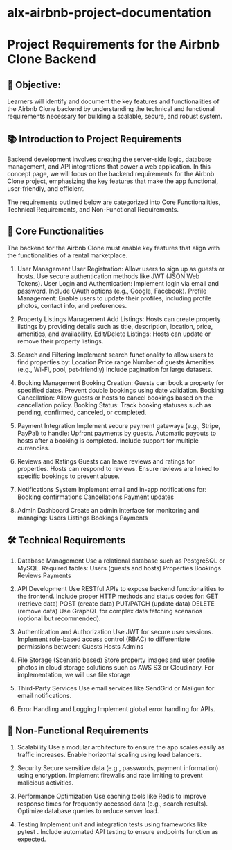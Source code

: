 # alx-airbnb-project-documentation

# Project Requirements for the Airbnb Clone Backend
## 🎯 Objective:
Learners will identify and document the key features and functionalities of the Airbnb Clone backend by understanding the technical and functional requirements necessary for building a scalable, secure, and robust system.

## 📚 Introduction to Project Requirements
Backend development involves creating the server-side logic, database management, and API integrations that power a web application. In this concept page, we will focus on the backend requirements for the Airbnb Clone project, emphasizing the key features that make the app functional, user-friendly, and efficient.

The requirements outlined below are categorized into Core Functionalities, Technical Requirements, and Non-Functional Requirements.

## 🔑 Core Functionalities
The backend for the Airbnb Clone must enable key features that align with the functionalities of a rental marketplace.

1. User Management
User Registration:
Allow users to sign up as guests or hosts.
Use secure authentication methods like JWT (JSON Web Tokens).
User Login and Authentication:
Implement login via email and password.
Include OAuth options (e.g., Google, Facebook).
Profile Management:
Enable users to update their profiles, including profile photos, contact info, and preferences.

2. Property Listings Management
Add Listings:
Hosts can create property listings by providing details such as title, description, location, price, amenities, and availability.
Edit/Delete Listings:
Hosts can update or remove their property listings.

3. Search and Filtering
Implement search functionality to allow users to find properties by:
Location
Price range
Number of guests
Amenities (e.g., Wi-Fi, pool, pet-friendly)
Include pagination for large datasets.

4. Booking Management
Booking Creation:
Guests can book a property for specified dates.
Prevent double bookings using date validation.
Booking Cancellation:
Allow guests or hosts to cancel bookings based on the cancellation policy.
Booking Status:
Track booking statuses such as pending, confirmed, canceled, or completed.

5. Payment Integration
Implement secure payment gateways (e.g., Stripe, PayPal) to handle:
Upfront payments by guests.
Automatic payouts to hosts after a booking is completed.
Include support for multiple currencies.

6. Reviews and Ratings
Guests can leave reviews and ratings for properties.
Hosts can respond to reviews.
Ensure reviews are linked to specific bookings to prevent abuse.

7. Notifications System
Implement email and in-app notifications for:
Booking confirmations
Cancellations
Payment updates

8. Admin Dashboard
Create an admin interface for monitoring and managing:
Users
Listings
Bookings
Payments


## 🛠️ Technical Requirements
1. Database Management
Use a relational database such as PostgreSQL or MySQL.
Required tables:
Users (guests and hosts)
Properties
Bookings
Reviews
Payments

2. API Development
Use RESTful APIs to expose backend functionalities to the frontend.
Include proper HTTP methods and status codes for:
GET (retrieve data)
POST (create data)
PUT/PATCH (update data)
DELETE (remove data)
Use GraphQL for complex data fetching scenarios (optional but recommended).

3. Authentication and Authorization
Use JWT for secure user sessions.
Implement role-based access control (RBAC) to differentiate permissions between:
Guests
Hosts
Admins

4. File Storage (Scenario based)
Store property images and user profile photos in cloud storage solutions such as AWS S3 or Cloudinary. For implementation, we will use file storage

5. Third-Party Services
Use email services like SendGrid or Mailgun for email notifications.

6. Error Handling and Logging
Implement global error handling for APIs.


## 🚀 Non-Functional Requirements
1. Scalability
Use a modular architecture to ensure the app scales easily as traffic increases.
Enable horizontal scaling using load balancers.

2. Security
Secure sensitive data (e.g., passwords, payment information) using encryption.
Implement firewalls and rate limiting to prevent malicious activities.

3. Performance Optimization
Use caching tools like Redis to improve response times for frequently accessed data (e.g., search results).
Optimize database queries to reduce server load.

4. Testing
Implement unit and integration tests using frameworks like pytest .
Include automated API testing to ensure endpoints function as expected.